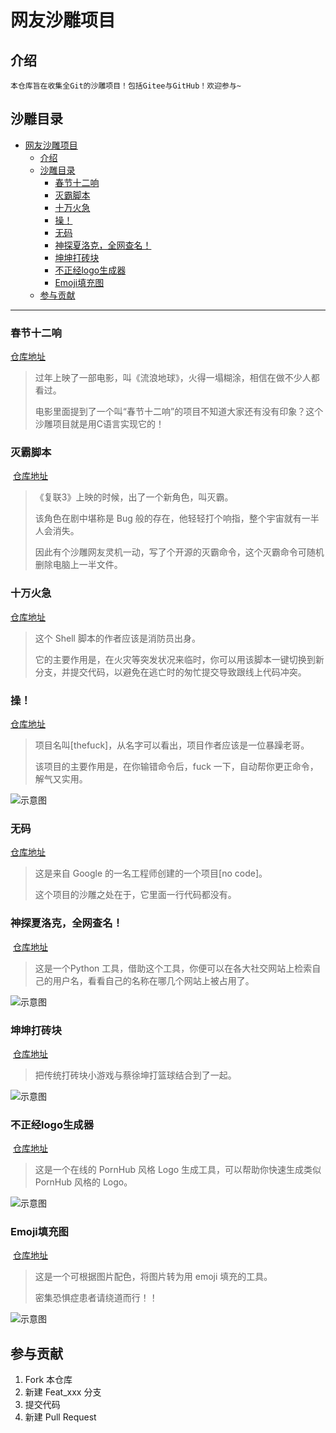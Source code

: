 # 网友沙雕项目

## 介绍

    本仓库旨在收集全Git的沙雕项目！包括Gitee与GitHub！欢迎参与~

## 沙雕目录

- [网友沙雕项目](#网友沙雕项目)
  - [介绍](#介绍)
  - [沙雕目录](#沙雕目录)
    - [春节十二响](#春节十二响)
    - [灭霸脚本](#灭霸脚本)
    - [十万火急](#十万火急)
    - [操！](#操！)
    - [无码](#无码)
    - [神探夏洛克，全网查名！](#神探夏洛克，全网查名！)
    - [坤坤打砖块](#坤坤打砖块)
    - [不正经logo生成器](#不正经logo生成器)
    - [Emoji填充图](#Emoji填充图)
  - [参与贡献](#参与贡献)

---

### 春节十二响

   [仓库地址](https://github.com/picasso250/spring12)

   > 过年上映了一部电影，叫《流浪地球》，火得一塌糊涂，相信在做不少人都看过。
   >
   > 电影里面提到了一个叫“春节十二响”的项目不知道大家还有没有印象？这个沙雕项目就是用C语言实现它的！



### 灭霸脚本

​	[仓库地址](https://github.com/hotvulcan/Thanos.sh)

   > 《复联3》上映的时候，出了一个新角色，叫灭霸。
   >
   > 该角色在剧中堪称是 Bug 般的存在，他轻轻打个响指，整个宇宙就有一半人会消失。
   >
   > 因此有个沙雕网友灵机一动，写了个开源的灭霸命令，这个灭霸命令可随机删除电脑上一半文件。



### 十万火急

   [仓库地址](https://github.com/qw3rtman/git-fire)

   > 这个 Shell 脚本的作者应该是消防员出身。
   >
   > 它的主要作用是，在火灾等突发状况来临时，你可以用该脚本一键切换到新分支，并提交代码，以避免在逃亡时的匆忙提交导致跟线上代码冲突。



### 操！

   [仓库地址](https://github.com/nvbn/thefuck)

   > 项目名叫[thefuck]，从名字可以看出，项目作者应该是一位暴躁老哥。
   >
   > 该项目的主要作用是，在你输错命令后，fuck 一下，自动帮你更正命令，解气又实用。

   ![示意图](https://raw.githubusercontent.com/nvbn/thefuck/master/example.gif)



### 无码

   [仓库地址](https://github.com/kelseyhightower/nocode)

   > 这是来自 Google 的一名工程师创建的一个项目[no code]。
   >
   > 这个项目的沙雕之处在于，它里面一行代码都没有。



### 神探夏洛克，全网查名！

​	[仓库地址](https://github.com/sherlock-project/sherlock)

> 这是一个Python 工具，借助这个工具，你便可以在各大社交网站上检索自己的用户名，看看自己的名称在哪几个网站上被占用了。

![示意图](https://ss.csdn.net/p?https://mmbiz.qpic.cn/mmbiz_gif/uDRkMWLia28iaXibLe6FgubPz1dMhQfa4icBHjL3j1ibScgGqI07skjMX9XV0LcIfTe8HLlpFZ9yITplx6phWJKhkCA/640?wx_fmt=gif)



### 坤坤打砖块

​	[仓库地址](https://github.com/kasuganosoras/cxk-ball)

> 把传统打砖块小游戏与蔡徐坤打篮球结合到了一起。

![示意图](https://ss.csdn.net/p?https://mmbiz.qpic.cn/mmbiz_gif/uDRkMWLia28iaXibLe6FgubPz1dMhQfa4icB0YAjzewpgCavPILuw9b7zQwCbicFJy4eLcUWV94tlib2uklDRIShFX9A/640?wx_fmt=gif)



### 不正经logo生成器

​	[仓库地址](https://github.com/bestony/logoly)

> 这是一个在线的 PornHub 风格 Logo 生成工具，可以帮助你快速生成类似 PornHub 风格的 Logo。

![示意图](https://ss.csdn.net/p?https://mmbiz.qpic.cn/mmbiz_jpg/uDRkMWLia28iaXibLe6FgubPz1dMhQfa4icBOUibibJ4LZkP2XicIa4ms63SZr95VktTKiaaz2nIsHouL3GhdwS3oAKeaQ/640?wx_fmt=jpeg)



### Emoji填充图

​	[仓库地址](https://github.com/ericandrewlewis/emoji-mosaic)

> 这是一个可根据图片配色，将图片转为用 emoji 填充的工具。
>
> 密集恐惧症患者请绕道而行！！

![示意图](https://ss.csdn.net/p?https://mmbiz.qpic.cn/mmbiz_jpg/uDRkMWLia28iaXibLe6FgubPz1dMhQfa4icBD3VKFMJs2fmubeoZ0AOiaoOnSI9WibfhPc11e5zftQTPOmkYx45uHUkg/640?wx_fmt=jpeg)



## 参与贡献

1. Fork 本仓库
2. 新建 Feat_xxx 分支
3. 提交代码
4. 新建 Pull Request
